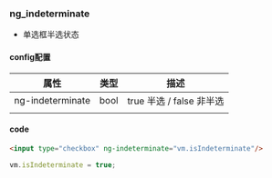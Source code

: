 ### ng_indeterminate

* 单选框半选状态

#### config配置

| 属性             | 类型 | 描述                     |
| ---------------- | ---- | ------------------------ |
| ng-indeterminate | bool | true 半选 / false 非半选 |
|                  |      |                          |

#### code

```html
<input type="checkbox" ng-indeterminate="vm.isIndeterminate"/>
```

```javascript
vm.isIndeterminate = true;
```
